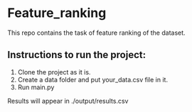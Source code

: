 # Feature_ranking

This repo contains the task of feature ranking of the dataset. 

## Instructions to run the project:
1. Clone the project as it is.
2. Create a data folder and put your_data.csv file in it.
3. Run main.py

Results will appear in ./output/results.csv
